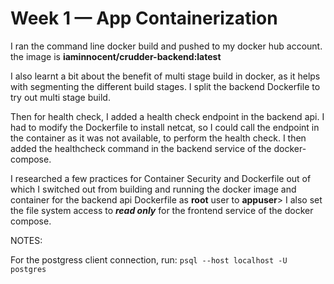# Week 1 — App Containerization


I ran the command line docker build and pushed to my docker hub account. the image is **iaminnocent/crudder-backend:latest**

I also learnt a bit about the benefit of multi stage build in docker, as it helps with segmenting the different build stages. I split the backend Dockerfile to try out multi stage build.

Then for health check, I added a health check endpoint in the backend api. I had to modify the Dockerfile to install netcat, so I could call the endpoint in the container  as it was not available, to perform the health check. I then added the healthcheck command in the backend service of the docker-compose.

I researched a few practices for Container Security and Dockerfile out of which I switched out from building and running the docker image and container for the backend api Dockerfile as **root** user to **appuser**> I also set the file system access to ***read only*** for the frontend service of the docker compose.





NOTES:


For the postgress client connection, run: `psql --host localhost -U postgres`